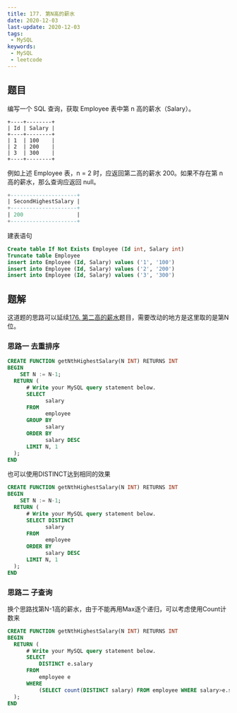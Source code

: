 ```yaml
---
title: 177. 第N高的薪水
date: 2020-12-03
last-update: 2020-12-03
tags:
 - MySQL
keywords:
 - MySQL
 - leetcode
---
```

 
## 题目
编写一个 SQL 查询，获取 Employee 表中第 n 高的薪水（Salary）。
```
+----+--------+
| Id | Salary |
+----+--------+
| 1  | 100    |
| 2  | 200    |
| 3  | 300    |
+----+--------+
```
例如上述 Employee 表，n = 2 时，应返回第二高的薪水 200。如果不存在第 n 高的薪水，那么查询应返回 null。
```sql
+---------------------+
| SecondHighestSalary |
+---------------------+
| 200                 |
+---------------------+
```
建表语句
```sql
Create table If Not Exists Employee (Id int, Salary int)
Truncate table Employee
insert into Employee (Id, Salary) values ('1', '100')
insert into Employee (Id, Salary) values ('2', '200')
insert into Employee (Id, Salary) values ('3', '300')
```

## 题解
这道题的思路可以延续[176. 第二高的薪水](../leetcode-easy/176.%20第二高的薪水.md)题目，需要改动的地方是这里取的是第N位。

### 思路一  去重排序
```sql
CREATE FUNCTION getNthHighestSalary(N INT) RETURNS INT
BEGIN
    SET N := N-1;
  RETURN (
      # Write your MySQL query statement below.
      SELECT 
            salary
      FROM 
            employee
      GROUP BY 
            salary
      ORDER BY 
            salary DESC
      LIMIT N, 1
  );
END
```
也可以使用DISTINCT达到相同的效果
```sql
CREATE FUNCTION getNthHighestSalary(N INT) RETURNS INT
BEGIN
    SET N := N-1;
  RETURN (
      # Write your MySQL query statement below.
      SELECT DISTINCT
            salary
      FROM 
            employee
      ORDER BY 
            salary DESC
      LIMIT N, 1
  );
END
```

### 思路二  子查询
换个思路找第N-1高的薪水，由于不能再用Max逐个递归，可以考虑使用Count计数来
```sql
CREATE FUNCTION getNthHighestSalary(N INT) RETURNS INT
BEGIN
  RETURN (
      # Write your MySQL query statement below.
      SELECT 
          DISTINCT e.salary
      FROM 
          employee e
      WHERE 
          (SELECT count(DISTINCT salary) FROM employee WHERE salary>e.salary) = N-1
  );
END
```
